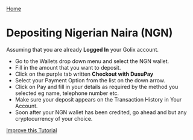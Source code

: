 [Home](/)

# Depositing Nigerian Naira (NGN)

Assuming that you are already **Logged In** your Golix account.

-   Go to the Wallets drop down menu and select the NGN wallet.
-   Fill in the amount that you want to deposit.
-   Click on the purple tab written  **Checkout with DusuPay**
-   Select your Payment Option from the list on the down arrow.
-   Click on Pay and fill in your details as required by the method you selected eg name, telephone number etc.
-   Make sure your deposit appears on the Transaction History in Your Account.
-   Soon after your NGN wallet has been credited, go ahead and but any cryptocurrency of your choice.

[Improve this Tutorial](https://github.com/golixdotcom/guides/edit/master/moving_funds/fiat/depositing_nigerian_naira_ngn.md)
